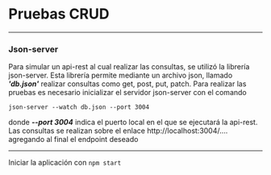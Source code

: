 # Pruebas CRUD
---
### Json-server
Para simular un api-rest al cual realizar las consultas, se utilizó la librería json-server. Esta librería permite mediante un archivo json, llamado ***'db.json'*** realizar consultas como get, post, put, patch.
Para realizar las pruebas es necesario inicializar el servidor json-server con el comando

` json-server --watch db.json --port 3004 `

donde ***--port 3004*** indica el puerto local en el que se ejecutará la api-rest. Las consultas se realizan sobre el enlace http://localhost:3004/.... agregando al final el endpoint deseado 

---
Iniciar la aplicación con 
`npm start`


